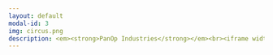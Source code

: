 ```yaml
---
layout: default
modal-id: 3
img: circus.png
description: <em><strong>PanOp Industries</strong></em><br><iframe width="560" height="315" src="https://www.youtube.com/embed/i4NaOy46XXo?si=7up9KGU0HasCbS2r"title="YouTube video player" frameborder="0" allow="accelerometer; autoplay; clipboard-write; encrypted-media; gyroscope; picture-in-picture; web-share" referrerpolicy="strict-origin-when-cross-origin" allowfullscreen></iframe><br>Recent acceptance to the RoboPhilosophy Conference 2024 <br>2024 RPI Student Film Festival Winner - Best Screenplay, Best Acting<br><br><br><em><strong>Four Games Lobby</strong></em><br><iframe height="167" frameborder="0" src="https://itch.io/embed/2034099" width="552"><a href="https://bowerj6.itch.io/four-games-lobby">Intro to Game Programming - Four Games Lobby by Salty-Geralty</a></iframe><br>Intro to Game Programming Final Project<br><em>(Best played on Chrome desktop)</em><br><br><br><em><strong>(Y)our Future</strong></em><br><iframe width="560" height="315" src="https://www.youtube.com/embed/21qQf2HW02E?si=a2rsBWN01ZBZKnQf" title="YouTube video player" frameborder="0" allow="accelerometer; autoplay; clipboard-write; encrypted-media; gyroscope; picture-in-picture; web-share" referrerpolicy="strict-origin-when-cross-origin" allowfullscreen></iframe><br>Topics in Games Research - Eco Resilience - <em>Dying Light 2 </em>Machinima Project<br><br><br><em><strong>Enacting Multiple Subjectivities - Baldur’s Gate 3 <br>and the Performance of the (Multi)Self</strong></em><br><iframe width="560" height="315" src="https://www.youtube.com/embed/LBOk4nyLLmQ?si=0J-hwDU-fpSKPOkP" title="YouTube video player" frameborder="0" allow="accelerometer; autoplay; clipboard-write; encrypted-media; gyroscope; picture-in-picture; web-share" referrerpolicy="strict-origin-when-cross-origin" allowfullscreen></iframe><br><br><br><em><strong>Shattered Memories - Hybrid AI Audiovisual Experiment</strong></em><br><iframe width="560" height="315" src="https://www.youtube.com/embed/cSTFBXsJ-oI?si=SNb0gyYXmh1bEIc5" title="YouTube video player" frameborder="0" allow="accelerometer; autoplay; clipboard-write; encrypted-media; gyroscope; picture-in-picture; web-share" referrerpolicy="strict-origin-when-cross-origin" allowfullscreen></iframe><br><br><br><em><strong>Shattered Memories - Hybrid AI Audiovisual Experiment</strong></em><br><iframe width="560" height="315" src="https://www.youtube.com/embed/cSTFBXsJ-oI?si=SNb0gyYXmh1bEIc5" title="YouTube video player" frameborder="0" allow="accelerometer; autoplay; clipboard-write; encrypted-media; gyroscope; picture-in-picture; web-share" referrerpolicy="strict-origin-when-cross-origin" allowfullscreen></iframe><br><br><br><em><strong>Topics in Games Research - AI Audio Systems Final Review Paper</strong></em><br><iframe width="560" height="315" src="https://www.youtube.com/embed/8qhB7PZdSE0?si=4sxuT2oXJ6V_lsoJ" title="YouTube video player" frameborder="0" allow="accelerometer; autoplay; clipboard-write; encrypted-media; gyroscope; picture-in-picture; web-share" referrerpolicy="strict-origin-when-cross-origin" allowfullscreen></iframe><br><br><br><em><strong>Sailor's Delight</strong></em><br><iframe width="560" height="315" src="https://www.youtube.com/embed/pb5_KT0apek?si=PKhi0GHW97484sND" title="YouTube video player" frameborder="0" allow="accelerometer; autoplay; clipboard-write; encrypted-media; gyroscope; picture-in-picture; web-share" referrerpolicy="strict-origin-when-cross-origin" allowfullscreen></iframe><br>Original Poetry (Written and Performed)<br><br><br><strong><em>Physicalizing the Panopticon<br>Data Privacy and the 'Art' of Surveillance</em></strong><br><iframe width="560" height="315" src="https://www.youtube.com/embed/_wcJ-5yQwGY?si=XSYFKglrg3r4dcMd" title="YouTube video player" frameborder="0" allow="accelerometer; autoplay; clipboard-write; encrypted-media; gyroscope; picture-in-picture; web-share" referrerpolicy="strict-origin-when-cross-origin" allowfullscreen></iframe><br><em></em>The Body Digital - Biopolitics and the New Media - Final Project</em><br>2018 STGlobal Conference - Art Piece Presentation
---
```

